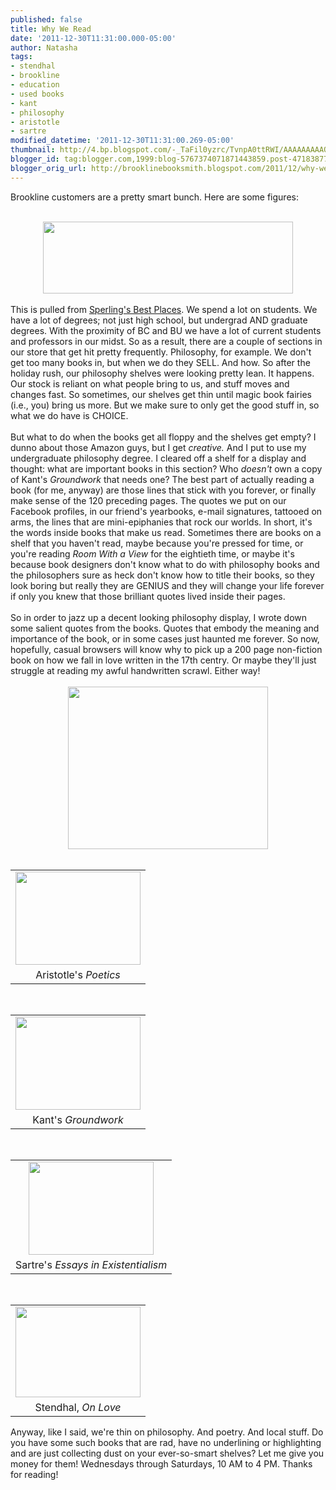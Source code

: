 ```yaml
---
published: false
title: Why We Read
date: '2011-12-30T11:31:00.000-05:00'
author: Natasha
tags:
- stendhal
- brookline
- education
- used books
- kant
- philosophy
- aristotle
- sartre
modified_datetime: '2011-12-30T11:31:00.269-05:00'
thumbnail: http://4.bp.blogspot.com/-_TaFil0yzrc/TvnpA0ttRWI/AAAAAAAAAQI/y3HN0pICm2g/s72-c/brookline.JPG
blogger_id: tag:blogger.com,1999:blog-5767374071871443859.post-471838770077668427
blogger_orig_url: http://brooklinebooksmith.blogspot.com/2011/12/why-we-read.html
---
```


Brookline customers are a pretty smart bunch. Here are some figures:<br /><br /><div class="separator" style="clear: both; text-align: center;"><a href="http://www.bestplaces.net/education/zip-code/massachusetts/brookline/02446"><img border="0" height="115" src="http://4.bp.blogspot.com/-_TaFil0yzrc/TvnpA0ttRWI/AAAAAAAAAQI/y3HN0pICm2g/s400/brookline.JPG" width="400" /></a></div><br />This is pulled from <a href="http://www.bestplaces.net/">Sperling's Best Places</a>. We spend a lot on students. We have a lot of degrees; not just high school, but undergrad AND graduate degrees. With the proximity of BC and BU we have a lot of current students and professors in our midst. So as a result, there are a couple of sections in our store that get hit pretty frequently. Philosophy, for example. We don't get too many books in, but when we do they SELL. And how. So after the holiday rush, our philosophy shelves were looking pretty lean. It happens. Our stock is reliant on what people bring to us, and stuff moves and changes fast. So sometimes, our shelves get thin until magic book fairies (i.e., you) bring us more. But we make sure to only get the good stuff in, so what we do have is CHOICE.<br /><br />But what to do when the books get all floppy and the shelves get empty? I dunno about those Amazon guys, but I get <i>creative.</i>&nbsp;And I put to use my undergraduate philosophy degree. I cleared off a shelf for a display and thought: what are important books in this section? Who <i>doesn't </i>own a copy of Kant's <i>Groundwork </i>that needs one? The best part of actually reading a book (for me, anyway) are those lines that stick with you forever, or finally make sense of the 120 preceding pages. The quotes we put on our Facebook profiles, in our friend's yearbooks, e-mail signatures, tattooed on arms, the lines that are mini-epiphanies that rock our worlds. In short, it's the words inside books that make us read. Sometimes there are books on a shelf that you haven't read, maybe because you're pressed for time, or you're reading <i>Room With a View </i>for the eightieth time, or maybe it's because book designers don't know what to do with philosophy books and the&nbsp;philosophers&nbsp;sure as heck don't know how to title their books, so they look boring but really they are GENIUS and they will change your life forever if only you knew that those brilliant quotes lived inside their pages.<br /><br />So in order to jazz up a decent looking philosophy display, I wrote down some salient quotes from the books. Quotes that embody the meaning and importance of the book, or in some cases just haunted me forever. So now, hopefully, casual browsers will know why to pick up a 200 page non-fiction book on how we fall in love written in the 17th centry<i>.</i>&nbsp;Or maybe they'll just struggle at reading my awful handwritten scrawl. Either way!<br /><br /><div class="separator" style="clear: both; text-align: center;"><a href="http://1.bp.blogspot.com/-Mjh8INTUKl4/TvnxcUqyDgI/AAAAAAAAAQU/F8ZMpvEDxR0/s1600/philosophy.jpg" imageanchor="1" style="margin-left: 1em; margin-right: 1em;"><img border="0" height="260" src="http://1.bp.blogspot.com/-Mjh8INTUKl4/TvnxcUqyDgI/AAAAAAAAAQU/F8ZMpvEDxR0/s320/philosophy.jpg" width="320" /></a></div><br /><table align="center" cellpadding="0" cellspacing="0" class="tr-caption-container" style="margin-left: auto; margin-right: auto; text-align: center;"><tbody><tr><td style="text-align: center;"><a href="http://2.bp.blogspot.com/-wKiYUfebVjI/TvnxdYFAk_I/AAAAAAAAAQc/8VLhLQR3weQ/s1600/aristotle.jpg" imageanchor="1" style="margin-left: auto; margin-right: auto;"><img border="0" height="149" src="http://2.bp.blogspot.com/-wKiYUfebVjI/TvnxdYFAk_I/AAAAAAAAAQc/8VLhLQR3weQ/s200/aristotle.jpg" width="200" /></a></td></tr><tr><td class="tr-caption" style="text-align: center;">Aristotle's <i>Poetics</i></td></tr></tbody></table><br /><table align="center" cellpadding="0" cellspacing="0" class="tr-caption-container" style="margin-left: auto; margin-right: auto; text-align: center;"><tbody><tr><td style="text-align: center;"><a href="http://4.bp.blogspot.com/-FEuic5q9FEM/TvnxeMHPPfI/AAAAAAAAAQk/CdwoXPi49lY/s1600/kant.jpg" imageanchor="1" style="margin-left: auto; margin-right: auto;"><img border="0" height="149" src="http://4.bp.blogspot.com/-FEuic5q9FEM/TvnxeMHPPfI/AAAAAAAAAQk/CdwoXPi49lY/s200/kant.jpg" width="200" /></a></td></tr><tr><td class="tr-caption" style="text-align: center;">Kant's <i>Groundwork</i></td></tr></tbody></table><br /><table align="center" cellpadding="0" cellspacing="0" class="tr-caption-container" style="margin-left: auto; margin-right: auto; text-align: center;"><tbody><tr><td style="text-align: center;"><a href="http://2.bp.blogspot.com/-aYDEH7cWOFc/Tvnxe16B5VI/AAAAAAAAAQs/YMSk5ipOHi8/s1600/sartre.jpg" imageanchor="1" style="margin-left: auto; margin-right: auto;"><img border="0" height="149" src="http://2.bp.blogspot.com/-aYDEH7cWOFc/Tvnxe16B5VI/AAAAAAAAAQs/YMSk5ipOHi8/s200/sartre.jpg" width="200" /></a></td></tr><tr><td class="tr-caption" style="text-align: center;">Sartre's <i>Essays in Existentialism</i></td></tr></tbody></table><br /><table align="center" cellpadding="0" cellspacing="0" class="tr-caption-container" style="margin-left: auto; margin-right: auto; text-align: center;"><tbody><tr><td style="text-align: center;"><a href="http://1.bp.blogspot.com/-8vKnQ-5zxkA/TvnxfUNAlOI/AAAAAAAAAQ0/MHUNECBDOEE/s1600/stendhal.jpg" imageanchor="1" style="margin-left: auto; margin-right: auto;"><img border="0" height="145" src="http://1.bp.blogspot.com/-8vKnQ-5zxkA/TvnxfUNAlOI/AAAAAAAAAQ0/MHUNECBDOEE/s200/stendhal.jpg" width="200" /></a></td></tr><tr><td class="tr-caption" style="text-align: center;">Stendhal, <i>On Love</i></td></tr></tbody></table>Anyway, like I said, we're thin on philosophy. And poetry. And local stuff. Do you have some such books that are rad, have no underlining or highlighting and are just collecting dust on your ever-so-smart shelves? Let me give you money for them! Wednesdays through Saturdays, 10 AM to 4 PM. Thanks for reading!